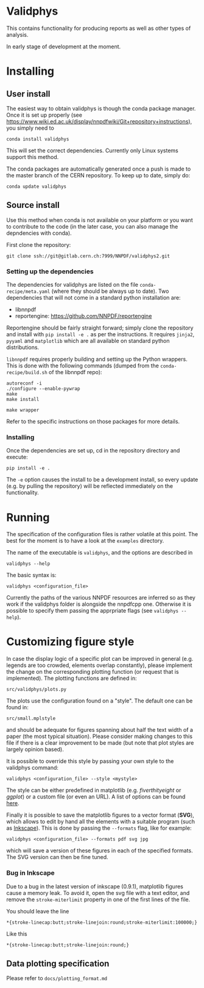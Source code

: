 Validphys
=========

This contains functionality for producing reports as well as other
types of analysis.

In early stage of development at the moment.


Installing
==========

User install
------------

The easiest way to obtain validphys is though the conda package
manager. Once it is set up properly (see
<https://www.wiki.ed.ac.uk/display/nnpdfwiki/Git+repository+instructions>),
you simply need to

```` 
conda install validphys 
````

This will set the correct dependencies. 
Currently only Linux systems support this method. 

The conda packages are automatically generated
once a push is made to the master branch of the CERN repository. To
keep up to date, simply do:

````
conda update validphys
````

Source install
--------------

Use this method when conda is not available on your platform or you
want to contribute to the code (in the later case, you can also manage
the depndencies with conda).

First clone the repository:

````
git clone ssh://git@gitlab.cern.ch:7999/NNPDF/validphys2.git
````

### Setting up the dependencies

The dependencies for validphys are listed on the file
`conda-recipe/meta.yaml` (where they should be always up to date). Two
dependencies that will not come in a standard python installation are:

 - libnnpdf
 - reportengine: <https://github.com/NNPDF/reportengine>
	 
Reportengine
should be fairly straight forward; simply clone the repository and
install with `pip install -e .` as per the instructions. It requires
`jinja2`, `pyyaml` and `matplotlib` which are all available on standard
python distributions.

`libnnpdf` requires properly
building and setting up the Python wrappers. This is done with the
following commands (dumped from the `conda-recipe/build.sh` of the
libnnpdf repo):

````
autoreconf -i
./configure --enable-pywrap
make
make install

make wrapper
````

Refer to the specific instructions on those packages for more details.

### Installing

Once the dependencies are set up, cd in the repository directory and
 execute: 

````
pip install -e .
````

The `-e` option causes the install to be a development install, so
every update (e.g. by pulling the repository) will be reflected
immediately on the functionality.


Running
=======

The specification of the configuration files is rather volatile at
this point. The best for the moment is to have a look at the
`examples` directory.

The name of the executable is `validphys`, and the options are
described in

````
validphys --help
````

The basic syntax is:

````
validphys <configuration_file>
````

Currently the paths of the various NNPDF resources are inferred so as
they work if the validphys folder is alongside the nnpdfcpp one.
Otherwise it is possible to specify them passing the apprpriate flags
(see `validphys --help`).

Customizing figure style
========================

In case the display logic of a specific plot can be improved in general
(e.g. legends are too crowded, elements overlap constantly),
please implement the change on the corresponding plotting function (or
request that is implemented). The plotting functions are defined in:

````
src/validphys/plots.py

````

The plots use the configuration found on a "style". The default one
can be found in:

````
src/small.mplstyle
````

and should be adequate for figures spanning about  half the text width
of a paper (the most typical situation). Please consider making
changes to this file if there is a clear improvement to be made (but
note that plot styles are largely opinion based).

It is possible to override this style by passing your own style to the
validphys command:

````
validphys <configuration_file> --style <mystyle>
````

The style can be either predefined in matplotlib (e.g.
*fiverthityeight* or *ggplot*) or a custom file (or even an URL). A list of
options can be found
[here](http://matplotlib.org/users/customizing.html).

Finally it is possible to save the matplotlib figures to a vector
format (**SVG**), which allows to edit by hand all the elements with
a suitable program (such as [Inkscape](https://inkscape.org/en/)).
This is done by passing the `--formats` flag, like for example:

````
validphys <configuration_file> --formats pdf svg jpg
````

which will save a version of these figures in each of the specified
formats. The SVG version can then be fine tuned.

### Bug in Inkscape

Due to a bug in the latest version of inkscape (0.9.1), matplotlib figures
cause a memory leak. To avoid it, open the svg file with a text
editor, and remove the `stroke-miterlimit` property in one of the
first lines of the file.

You should leave the line

````
*{stroke-linecap:butt;stroke-linejoin:round;stroke-miterlimit:100000;}
````

Like this

````
*{stroke-linecap:butt;stroke-linejoin:round;}
````

Data plotting specification
---------------------------

Please refer to `docs/plotting_format.md`
